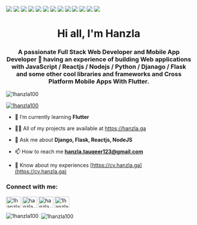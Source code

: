 
![](https://img.shields.io/badge/Code-JavaScript-informational?style=flat&logo=javascript&logoColor=white&color=2bbc8a)
![](https://img.shields.io/badge/Code-Reactjs-informational?style=flat&logo=react&logoColor=white&color=2bbc8a)
![](https://img.shields.io/badge/Code-Node.js-informational?style=flat&logo=node.js&logoColor=white&color=2bbc8a)
![](https://img.shields.io/badge/Code-Python-informational?style=flat&logo=python&logoColor=white&color=2bbc8a)
![](https://img.shields.io/badge/Code-Flask-informational?style=flat&logo=flask&logoColor=white&color=2bbc8a)
![](https://img.shields.io/badge/Code-Django-informational?style=flat&logo=django&logoColor=white&color=2bbc8a)
![](https://img.shields.io/badge/Code-Flutter-informational?style=flat&logo=flutter&logoColor=white&color=2bbc8a)
![](https://img.shields.io/badge/Tools-PostgreSQl-informational?style=flat&logo=PostgreSQl&logoColor=white&color=2bbc8a)
![](https://img.shields.io/badge/Tools-MongoDB-informational?style=flat&logo=MongoDB&logoColor=white&color=2bbc8a)
![](https://img.shields.io/badge/Tools-Heroku-informational?style=flat&logo=heroku&logoColor=white&color=2bbc8a)
![](https://img.shields.io/badge/Tools-Git-informational?style=flat&logo=Git&logoColor=white&color=2bbc8a)
![](https://img.shields.io/badge/Tools-Docker-informational?style=flat&logo=Docker&logoColor=white&color=2bbc8a)
![](https://img.shields.io/badge/Tools-Postman-informational?style=flat&logo=postman&logoColor=white&color=2bbc8a)

<h1 align="center">Hi all, I'm Hanzla</h1>

<h3 align="center">A passionate Full Stack Web Developer and Mobile App Developer 🚀 having an experience of building Web applications with JavaScript / Reactjs / Nodejs / Python / Djanago / Flask and some other cool libraries and frameworks and Cross Platform Mobile Apps With Flutter.</h3>

<p align="left"> <img src="https://komarev.com/ghpvc/?username=1hanzla100&label=Profile%20views&color=0e75b6&style=flat" alt="1hanzla100" /> </p>

<p align="left"> <a href="https://github.com/ryo-ma/github-profile-trophy"><img src="https://github-profile-trophy.vercel.app/?username=1hanzla100" alt="1hanzla100" /></a> </p>

- 🌱 I’m currently learning **Flutter**

- 👨‍💻 All of my projects are available at [https;//hanzla.ga](https;//hanzla.ga)

- 💬 Ask me about **Django, Flask, Reactjs, NodeJS**

- 📫 How to reach me **hanzla.tauqeer123@gmail.com**

- 📄 Know about my experiences [https://cv.hanzla.ga](https://cv.hanzla.ga)

<h3 align="left">Connect with me:</h3>
<p align="left">
<a href="https://twitter.com/1hanzla100" target="blank"><img align="center" src="https://cdn.jsdelivr.net/npm/simple-icons@3.0.1/icons/twitter.svg" alt="1hanzla100" height="30" width="40" /></a>
<a href="https://www.linkedin.com/in/hanzla-tauqeer-0869281ba/" target="blank"><img align="center" src="https://cdn.jsdelivr.net/npm/simple-icons@3.0.1/icons/linkedin.svg" alt="hanzla" height="30" width="40" /></a>
<a href="https://web.facebook.com/hanzla.tauqeer.9" target="blank"><img align="center" src="https://cdn.jsdelivr.net/npm/simple-icons@3.0.1/icons/facebook.svg" alt="hanzla tauqeer" height="30" width="40" /></a>
<a href="https://instagram.com/1hanzla100" target="blank"><img align="center" src="https://cdn.jsdelivr.net/npm/simple-icons@3.0.1/icons/instagram.svg" alt="1hanzla100" height="30" width="40" /></a>
</p>


<p><img align="left" src="https://github-readme-stats.vercel.app/api/top-langs?username=1hanzla100&show_icons=true&locale=en&layout=compact" alt="1hanzla100" /></p>

<p>&nbsp;<img align="center" src="https://github-readme-stats.vercel.app/api?username=1hanzla100&show_icons=true&locale=en" alt="1hanzla100" /></p>

